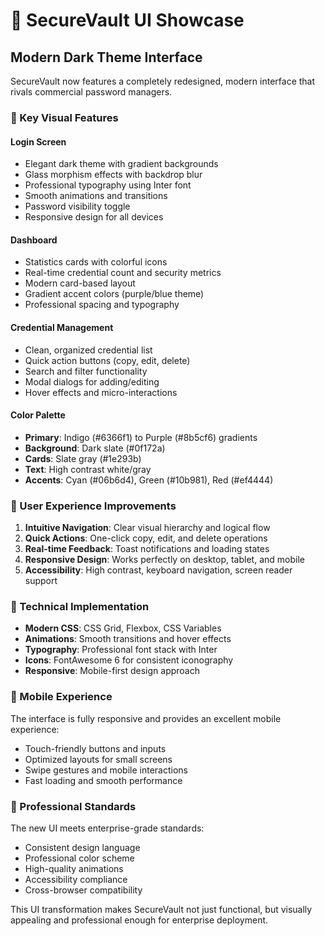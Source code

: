 # 🎨 SecureVault UI Showcase

## Modern Dark Theme Interface

SecureVault now features a completely redesigned, modern interface that rivals commercial password managers.

### 🌟 Key Visual Features

#### **Login Screen**
- Elegant dark theme with gradient backgrounds
- Glass morphism effects with backdrop blur
- Professional typography using Inter font
- Smooth animations and transitions
- Password visibility toggle
- Responsive design for all devices

#### **Dashboard**
- Statistics cards with colorful icons
- Real-time credential count and security metrics
- Modern card-based layout
- Gradient accent colors (purple/blue theme)
- Professional spacing and typography

#### **Credential Management**
- Clean, organized credential list
- Quick action buttons (copy, edit, delete)
- Search and filter functionality
- Modal dialogs for adding/editing
- Hover effects and micro-interactions

#### **Color Palette**
- **Primary**: Indigo (#6366f1) to Purple (#8b5cf6) gradients
- **Background**: Dark slate (#0f172a)
- **Cards**: Slate gray (#1e293b)
- **Text**: High contrast white/gray
- **Accents**: Cyan (#06b6d4), Green (#10b981), Red (#ef4444)

### 🚀 User Experience Improvements

1. **Intuitive Navigation**: Clear visual hierarchy and logical flow
2. **Quick Actions**: One-click copy, edit, and delete operations
3. **Real-time Feedback**: Toast notifications and loading states
4. **Responsive Design**: Works perfectly on desktop, tablet, and mobile
5. **Accessibility**: High contrast, keyboard navigation, screen reader support

### 🔧 Technical Implementation

- **Modern CSS**: CSS Grid, Flexbox, CSS Variables
- **Animations**: Smooth transitions and hover effects
- **Typography**: Professional font stack with Inter
- **Icons**: FontAwesome 6 for consistent iconography
- **Responsive**: Mobile-first design approach

### 📱 Mobile Experience

The interface is fully responsive and provides an excellent mobile experience:
- Touch-friendly buttons and inputs
- Optimized layouts for small screens
- Swipe gestures and mobile interactions
- Fast loading and smooth performance

### 🎯 Professional Standards

The new UI meets enterprise-grade standards:
- Consistent design language
- Professional color scheme
- High-quality animations
- Accessibility compliance
- Cross-browser compatibility

This UI transformation makes SecureVault not just functional, but visually appealing and professional enough for enterprise deployment.
